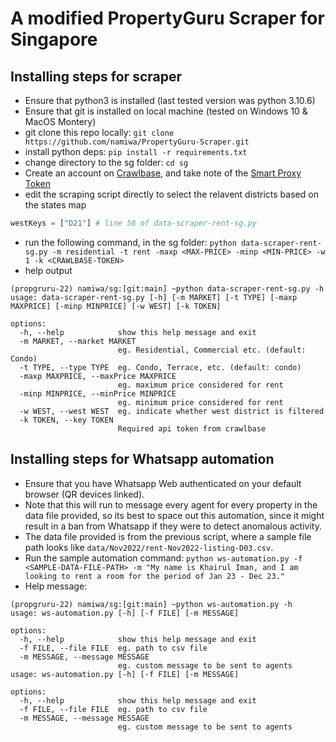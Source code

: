 # A modified PropertyGuru Scraper for Singapore

## Installing steps for scraper
- Ensure that python3 is installed (last tested version was python 3.10.6)
- Ensure that git is installed on local machine (tested on Windows 10 & MacOS Montery)
- git clone this repo locally: `git clone https://github.com/namiwa/PropertyGuru-Scraper.git`
- install python deps: `pip install -r requirements.txt`
- change directory to the sg folder: `cd sg`
- Create an account on [Crawlbase](https://crawlbase.com), and take note of the [Smart Proxy Token](https://crawlbase.com/docs/smart-proxy/#how-it-works)
- edit the scraping script directly to select the relavent districts based on the states map
```python
westKeys = ["D21"] # line 58 of data-scraper-rent-sg.py
```
- run the following command, in the sg folder: `python data-scraper-rent-sg.py -m residential -t rent -maxp <MAX-PRICE> -minp <MIN-PRICE> -w 1 -k <CRAWLBASE-TOKEN>`
- help output 
```shell
(propgruru-22) namiwa/sg:[git:main] ~python data-scraper-rent-sg.py -h
usage: data-scraper-rent-sg.py [-h] [-m MARKET] [-t TYPE] [-maxp MAXPRICE] [-minp MINPRICE] [-w WEST] [-k TOKEN]

options:
  -h, --help            show this help message and exit
  -m MARKET, --market MARKET
                        eg. Residential, Commercial etc. (default: Condo)
  -t TYPE, --type TYPE  eg. Condo, Terrace, etc. (default: condo)
  -maxp MAXPRICE, --maxPrice MAXPRICE
                        eg. maximum price considered for rent
  -minp MINPRICE, --minPrice MINPRICE
                        eg. minimum price considered for rent
  -w WEST, --west WEST  eg. indicate whether west district is filtered
  -k TOKEN, --key TOKEN
                        Required api token from crawlbase
```

## Installing steps for Whatsapp automation
- Ensure that you have Whatsapp Web authenticated on your default browser (QR devices linked).
- Note that this will run to message every agent for every property in the data file provided, so its best to space out this automation, since it might result in a ban from Whatsapp if they were to detect anomalous activity.
- The data file provided is from the previous script, where a sample file path looks like `data/Nov2022/rent-Nov2022-listing-D03.csv`.
- Run the sample automation command: `python ws-automation.py -f <SAMPLE-DATA-FILE-PATH> -m "My name is Khairul Iman, and I am looking to rent a room for the period of Jan 23 - Dec 23."`
- Help message: 
```shell
(propgruru-22) namiwa/sg:[git:main] ~python ws-automation.py -h
usage: ws-automation.py [-h] [-f FILE] [-m MESSAGE]

options:
  -h, --help            show this help message and exit
  -f FILE, --file FILE  eg. path to csv file
  -m MESSAGE, --message MESSAGE
                        eg. custom message to be sent to agents
usage: ws-automation.py [-h] [-f FILE] [-m MESSAGE]

options:
  -h, --help            show this help message and exit
  -f FILE, --file FILE  eg. path to csv file
  -m MESSAGE, --message MESSAGE
                        eg. custom message to be sent to agents
```
